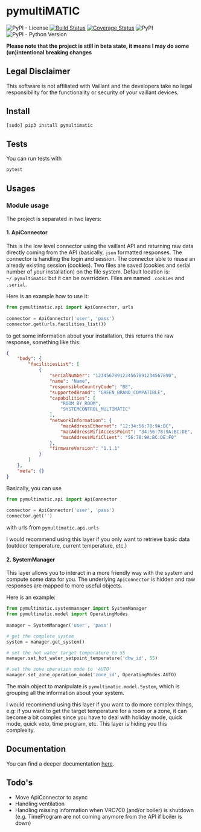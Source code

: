 # pymultiMATIC
![PyPI - License](https://img.shields.io/github/license/thomasgermain/pymultiMATIC)
[![Build Status](https://travis-ci.org/thomasgermain/pymultiMATIC.svg?branch=master)](https://travis-ci.org/thomasgermain/pymultiMATIC)
[![Coverage Status](https://coveralls.io/repos/github/thomasgermain/pymultiMATIC/badge.svg?branch=master)](https://coveralls.io/github/thomasgermain/pymultiMATIC?branch=master)
![PyPI](https://img.shields.io/pypi/v/pymultiMATIC)
![PyPI - Python Version](https://img.shields.io/pypi/pyversions/pymultiMATIC.svg)

<b>Please note that the project is still in beta state, it means  I may do some (un)intentional breaking changes</b>

## Legal Disclaimer
This software is not affiliated with Vaillant and the developers take no legal responsibility for the functionality or security of your vaillant devices.

## Install
```bash
[sudo] pip3 install pymultimatic 
```

## Tests
You can run tests with
```bash
pytest
```

## Usages

### Module usage
 
The project is separated in two layers:

#### 1. ApiConnector
This is the low level connector using the vaillant API and returning raw data directly coming from the API (basically, `json` formatted responses. The connector is handling the login and session.
The connector able to reuse an already existing session (cookies). Two files are saved (cookies and serial number of your installation) on the file system. Default location is:
`~/.pymultimatic` but it can be overridden. Files are named `.cookies` and `.serial`.


Here is an example how to use it:
```python
from pymultimatic.api import ApiConnector, urls
   
connector = ApiConnector('user', 'pass')
connector.get(urls.facilities_list()) 
```
to get some information about your installation, this returns the raw response, something like this:
```json
{
    "body": {
        "facilitiesList": [
            {
                "serialNumber": "1234567891234567891234567890",
                "name": "Name",
                "responsibleCountryCode": "BE",
                "supportedBrand": "GREEN_BRAND_COMPATIBLE",
                "capabilities": [
                    "ROOM_BY_ROOM",
                    "SYSTEMCONTROL_MULTIMATIC"
                ],
                "networkInformation": {
                    "macAddressEthernet": "12:34:56:78:9A:BC",
                    "macAddressWifiAccessPoint": "34:56:78:9A:BC:DE",
                    "macAddressWifiClient": "56:78:9A:BC:DE:F0"
                },
                "firmwareVersion": "1.1.1"
            }
        ]
    },
    "meta": {}
}
```

Basically, you can use 
```python
from pymultimatic.api import ApiConnector
   
connector = ApiConnector('user', 'pass')
connector.get('') 
```
with urls from `pymultimatic.api.urls`

I would recommend using this layer if you only want to retrieve basic data (outdoor temperature, current temperature, etc.)

#### 2. SystemManager
This layer allows you to interact in a more friendly way with the system and compute some data for you.
The underlying `ApiConnector` is hidden and raw responses are mapped to more useful objects.


Here is an example:
```python
from pymultimatic.systemmanager import SystemManager
from pymultimatic.model import OperatingModes
   
manager = SystemManager('user', 'pass')

# get the complete system
system = manager.get_system()

# set the hot water target temperature to 55
manager.set_hot_water_setpoint_temperature('dhw_id', 55)

# set the zone operation mode to 'AUTO'
manager.set_zone_operation_mode('zone_id', OperatingModes.AUTO)
```

The main object to manipulate is `pymultimatic.model.System`, which is grouping all the information about your system.

I would recommend using this layer if you want to do more complex things, e.g: if you want to get the target temperature for 
a room or a zone, it can become a bit complex since you have to deal with holiday mode, quick mode, quick veto, time program, etc.
This layer is hiding you  this complexity.

## Documentation
You can find a deeper documentation [here](https://thomasgermain.github.io/pymultiMATIC/).

## Todo's
- Move ApiConnector to async
- Handling ventilation
- Handling missing information when VRC700 (and/or boiler) is shutdown 
(e.g. TimeProgram are not coming anymore from the API if boiler is down)